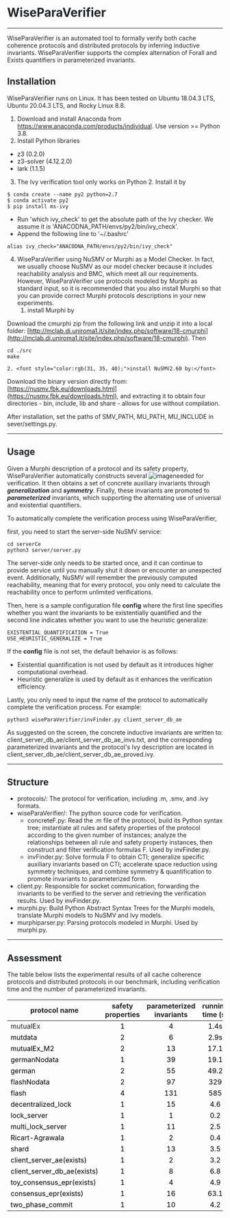 # <font style="color:rgb(31, 35, 40);">WiseParaVerifier</font>
---

<font style="color:rgb(31, 35, 40);">WiseParaVerifier is an automated tool to formally verify both cache coherence protocols and  distributed protocols by inferring inductive invariants. WiseParaVerifier supports the complex alternation of Forall and Exists quantifiers in parameterized invariants.</font>

## <font style="color:rgb(31, 35, 40);">Installation</font>
<font style="color:rgb(31, 35, 40);">WiseParaVerifier runs on Linux. It has been tested on Ubuntu 18.04.3 LTS, Ubuntu 20.04.3 LTS, and Rocky Linux 8.8.</font>

1. <font style="color:rgb(31, 35, 40);">Download and install Anaconda from </font>[<font style="color:rgb(31, 35, 40);">https://www.anaconda.com/products/individual</font>](https://www.anaconda.com/products/individual)<font style="color:rgb(31, 35, 40);">. Use version >= Python 3.8.</font>
2. <font style="color:rgb(31, 35, 40);">Install Python libraries</font>
+ z3 (0.2.0)
+ z3-solver (4.12.2.0)
+ lark (1.1.5)
3. <font style="color:rgb(31, 35, 40);">The Ivy verification tool only works on Python 2. Install it by</font>

```plain
$ conda create --name py2 python=2.7
$ conda activate py2
$ pip install ms-ivy
```

+ <font style="color:rgb(31, 35, 40);">Run 'which ivy_check' to get the absolute path of the Ivy checker. We assume it is 'ANACODNA_PATH/envs/py2/bin/ivy_check'.</font>
+ <font style="color:rgb(31, 35, 40);">Append the following line to '~/.bashrc'</font>

```plain
alias ivy_check="ANACODNA_PATH/envs/py2/bin/ivy_check"
```

4. <font style="color:rgb(31, 35, 40);">WiseParaVerifier using NuSMV or Murphi as a Model Checker. In fact, we usually choose NuSMV as our model checker because it includes reachability analysis and BMC, which meet all our requirements. However, WiseParaVerifier use protocols modeled by Murphi as standard input, so it is recommended that you also install Murphi so that you can provide correct Murphi protocols descriptions in your new experiments.</font>
    1. <font style="color:rgb(31, 35, 40);">install Murphi by</font>

<font style="color:rgb(31, 35, 40);">Download the cmurphi zip from the following link and unzip it into a local folder: </font>[http://mclab.di.uniroma1.it/site/index.php/software/18-cmurphi](http://mclab.di.uniroma1.it/site/index.php/software/18-cmurphi)<font style="color:rgb(31, 35, 40);">. Then</font>

```plain
cd ./src
make
```

    2. <font style="color:rgb(31, 35, 40);">install NuSMV2.60 by:</font>

<font style="color:rgb(31, 35, 40);">Download the binary version directly from: </font>[https://nusmv.fbk.eu/downloads.html](https://nusmv.fbk.eu/downloads.html)<font style="color:rgb(31, 35, 40);">, and extracting it to obtain four directories - bin, include, lib and share - allows for use without compilation.</font>

<font style="color:rgb(31, 35, 40);">After installation, set the paths of SMV_PATH, MU_PATH, MU_INCLUDE in sever/settings.py.</font>

---

## <font style="color:rgb(31, 35, 40);">Usage</font>
<font style="color:rgb(31, 35, 40);">Given a Murphi description of a protocol and its safety property, WiseParaVerifier automatically constructs several </font>![image](https://cdn.nlark.com/yuque/__latex/7aaf2781990aa336d909f7ebd32e2f69.svg)<font style="color:rgb(31, 35, 40);">needed for verification. It then obtains a set of concrete auxiliary invariants through </font>_**<font style="color:rgb(31, 35, 40);">generalization</font>**_<font style="color:rgb(31, 35, 40);"> and </font>_**<font style="color:rgb(31, 35, 40);">symmetry</font>**_<font style="color:rgb(31, 35, 40);">. Finally, these invariants are promoted to </font>_**<font style="color:rgb(31, 35, 40);">parameterized</font>**_<font style="color:rgb(31, 35, 40);"> invariants, which supporting the alternating use of universal and existential quantifiers.</font>

<font style="color:rgb(31, 35, 40);">To automatically complete the verification process using WiseParaVerifier, </font>

<font style="color:rgb(31, 35, 40);">first, you need to start the server-side NuSMV service: </font>

```plain
cd serverCe
python3 server/server.py
```

<font style="color:rgb(31, 35, 40);">The server-side only needs to be started once, and it can continue to provide service until you manually shut it down or encounter an unexpected event. Additionally, NuSMV will remember the previously computed reachability, meaning that for every protocol, you only need to calculate the reachability once to perform unlimited verifications.</font>

<font style="color:rgb(31, 35, 40);">Then, here is a sample configuration file </font>**<font style="color:rgb(31, 35, 40);">config</font>**<font style="color:rgb(31, 35, 40);"> where the first line specifies whether you want the invariants to be existentially quantified and the second line indicates whether you want to use the heuristic generalize:</font>

```plain
EXISTENTIAL_QUANTIFICATION = True
USE_HEURISTIC_GENERALIZE = True
```

<font style="color:rgb(31, 35, 40);">If the </font>**<font style="color:rgb(31, 35, 40);">config</font>**<font style="color:rgb(31, 35, 40);"> file is not set, the default behavior is as follows:</font>

+ <font style="color:rgb(31, 35, 40);">Existential quantification is not used by default as it introduces higher computational overhead.</font>
+ <font style="color:rgb(31, 35, 40);">Heuristic generalize is used by default as it enhances the verification efficiency.</font>

<font style="color:rgb(31, 35, 40);">Lastly, you only need to input the name of the protocol to automatically complete the verification process. For example: </font>

```plain
python3 wiseParaVerifier/invFinder.py client_server_db_ae
```

<font style="color:rgb(31, 35, 40);">As suggested on the screen, the concrete inductive invariants are written to: client_server_db_ae/client_server_db_ae_invs.txt,  and the corresponding parameterized invariants and the protocol's Ivy description are located in client_server_db_ae/client_server_db_ae_proved.ivy.</font>

---

## <font style="color:rgb(31, 35, 40);">Structure</font>
+ <font style="color:rgb(31, 35, 40);">protocols/: The protocol for verification, including .m, .smv, and .ivy formats.</font>
+ <font style="color:rgb(31, 35, 40);">wiseParaVerifier/: The python source code for verification.</font>
    - <font style="color:rgb(31, 35, 40);">concreteF.py: Read the .m file of the protocol, build its Python syntax tree; instantiate all rules and safety properties of the protocol according to the given number of instances; analyze the relationships between all rule and safety property instances, then construct and filter verification formulas F. Used by </font>invFinder.py.
    - <font style="color:rgb(31, 35, 40);">invFinder.py: Solve formula F to obtain CTI; generalize specific auxiliary invariants based on CTI; accelerate space reduction using symmetry techniques, and combine symmetry & quantification to promote invariants to parameterized form.</font>
+ <font style="color:rgb(31, 35, 40);">client.py: Responsible for socket communication, forwarding the invariants to be verified to the server and retrieving the verification results. Used by </font>invFinder.py.
+ <font style="color:rgb(31, 35, 40);">murphi.py: Build Python Abstract Syntax Trees for the Murphi models, translate Murphi models to NuSMV and Ivy models.</font>
+ <font style="color:rgb(31, 35, 40);">murphiparser.py: Parsing protocols modeled in Murphi. Used by murphi.py.</font>

---

## <font style="color:rgb(31, 35, 40);">Assessment</font>
<font style="color:rgb(31, 35, 40);">The table below lists the experimental results of all cache coherence protocols and distributed protocols in our benchmark, including verification time and the number of parameterized invariants.</font>

| <font style="color:rgb(31, 35, 40);">protocol name</font> | <font style="color:rgb(31, 35, 40);">safety properties</font> | <font style="color:rgb(31, 35, 40);">parameterized invariants</font> | <font style="color:rgb(31, 35, 40);">running time (s)</font> |
| --- | :---: | :---: | :---: |
| <font style="color:rgb(31, 35, 40);">mutualEx</font> | <font style="color:#000000;">1 </font> | <font style="color:#000000;">4</font> | <font style="color:#000000;">1.4s</font> |
| <font style="color:#000000;">mutdata</font> | <font style="color:#000000;">2 </font> | <font style="color:#000000;">6</font> | <font style="color:#000000;">2.9s</font> |
| <font style="color:#000000;">mutualEx_M2</font> | <font style="color:#000000;">2 </font> | <font style="color:#000000;">13</font> | <font style="color:#000000;">17.1</font> |
| <font style="color:#000000;">germanNodata</font> | <font style="color:#000000;">1 </font> | <font style="color:#000000;">39</font> | <font style="color:#000000;">19.1</font> |
| <font style="color:#000000;">german</font> | <font style="color:#000000;">2</font> | <font style="color:#000000;">55</font> | <font style="color:#000000;">49.2</font> |
| <font style="color:#000000;">flashNodata</font> | <font style="color:#000000;">2 </font> | <font style="color:#000000;">97</font> | <font style="color:#000000;">329</font> |
| <font style="color:#000000;">flash</font> | <font style="color:#000000;">4 </font> | <font style="color:#000000;">131</font> | <font style="color:#000000;">585</font> |
| <font style="color:#000000;">decentralized_lock</font> | <font style="color:#000000;">1 </font> | <font style="color:#000000;">15</font> | <font style="color:#000000;">4.6</font> |
| <font style="color:#000000;">lock_server</font> | <font style="color:#000000;">1 </font> | <font style="color:#000000;">1</font> | <font style="color:#000000;">0.2</font> |
| <font style="color:#000000;">multi_lock_server</font> | <font style="color:#000000;">1 </font> | <font style="color:#000000;">11</font> | <font style="color:#000000;">2.5</font> |
| <font style="color:#000000;">Ricart-Agrawala</font> | <font style="color:#000000;">1 </font> | <font style="color:#000000;">2</font> | <font style="color:#000000;">0.4</font> |
| <font style="color:#000000;">shard</font> | <font style="color:#000000;">1 </font> | <font style="color:#000000;">13</font> | <font style="color:#000000;">3.5</font> |
| <font style="color:#000000;">client_server_ae(exists)</font> | <font style="color:#000000;">1 </font> | <font style="color:#000000;"> 2</font> | <font style="color:#000000;">3.2</font> |
| <font style="color:#000000;">client_server_db_ae(exists)</font> | <font style="color:#000000;">1 </font> | <font style="color:#000000;">8</font> | <font style="color:#000000;">6.8</font> |
| <font style="color:#000000;">toy_consensus_epr(exists)</font> | <font style="color:#000000;">1 </font> | <font style="color:#000000;">4</font> | <font style="color:#000000;">4.9</font> |
| <font style="color:#000000;">consensus_epr(exists)</font> | <font style="color:#000000;">1 </font> | <font style="color:#000000;">16</font> | <font style="color:#000000;">63.1</font> |
| <font style="color:#000000;">two_phase_commit</font> | <font style="color:#000000;">1</font> | <font style="color:#000000;">10</font> | <font style="color:#000000;">4.2</font> |
















